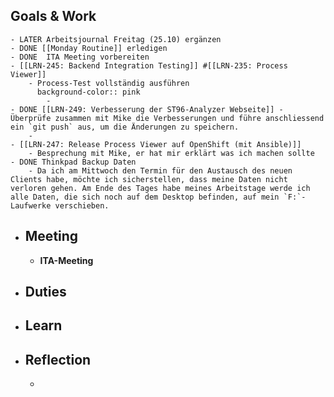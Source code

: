 ## Goals & Work
	- LATER Arbeitsjournal Freitag (25.10) ergänzen
	- DONE [[Monday Routine]] erledigen
	- DONE  ITA Meeting vorbereiten
	- [[LRN-245: Backend Integration Testing]] #[[LRN-235: Process Viewer]]
		- Process-Test vollständig ausführen
		  background-color:: pink
			-
	- DONE [[LRN-249: Verbesserung der ST96-Analyzer Webseite]] - Überprüfe zusammen mit Mike die Verbesserungen und führe anschliessend ein `git push` aus, um die Änderungen zu speichern.
		-
	- [[LRN-247: Release Process Viewer auf OpenShift (mit Ansible)]]
		- Besprechung mit Mike, er hat mir erklärt was ich machen sollte
	- DONE Thinkpad Backup Daten
		- Da ich am Mittwoch den Termin für den Austausch des neuen Clients habe, möchte ich sicherstellen, dass meine Daten nicht verloren gehen. Am Ende des Tages habe meines Arbeitstage werde ich alle Daten, die sich noch auf dem Desktop befinden, auf mein `F:`-Laufwerke verschieben.
- ## Meeting
	- **ITA-Meeting**
- ## Duties
- ## Learn
- ## Reflection
	-